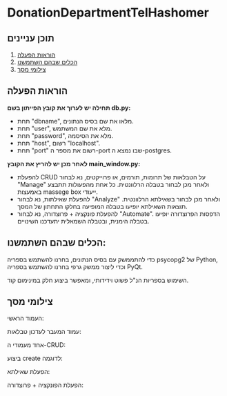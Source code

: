 # DonationDepartmentTelHashomer
## תוכן עניינים
1. [הוראות הפעלה](#הוראות_הפעלה)
2. [הכלים שבהם השתמשנו](#הכלים_שבהם_השתמשנו)
3. [צילומי מסך](#צילומי_מסך)

## הוראות הפעלה
**תחילה יש לערוך את קובץ הפייתון בשם db.py:**

- תחת "dbname", מלאו את שם בסיס הנתונים.
- תחת "user", מלא את שם המשתמש.
- תחת "password", מלא את הסיסמה.
- תחת "host", רשום "localhost".
- תחת "port" רשום את מספר ה-port שבו נמצא ה-postgres.

**לאחר מכן יש להריץ את הקובץ main_window.py:**

- להפעלת CRUD על הטבלאות של תרומות, תורמים, או פרוייקטים, נא לבחור "Manage" ולאחר מכן לבחור בטבלה הרלוונטית. כל אחת מהפעולות תתבצע באמעצות massege box ייעודי.
- להפעלת שאילתות, נא לבחור "Analyze" ולאחר מכן לבחור בשאילתא הרלוונטית. תוצאות השאילתא יופיעו בטבלה המופיעה בחלקו התחתון של המסך.
- להפעלת פונקציה + פרוצדורה, נא לבחור "Automate". הדפסות הפרוצדורה יופיעו בטבלה הימנית, ובטבלה השמאלית יתעדכנו השינויים.
  
## הכלים שבהם השתמשנו:

כדי להתממשק עם בסיס הנתונים, בחרנו להשתמש בספריה psycopg2 של Python, וכדי ליצור ממשק גרפי בחרנו להשתמש בספריה PyQt.

השימוש בספריות הנ"ל פשוט וידידותי, ומאפשר ביצוע חלק במינימום קוד.

## צילומי מסך

העמוד הראשי:


עמוד המעבר לעדכון טבלאות:


אחד מעמודי ה-CRUD:


ביצוע create לדוגמה:


הפעלת שאילתא:


הפעלת הפונקציה + פרוצדורה:

